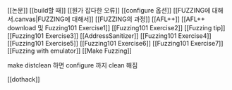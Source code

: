 [[논문]]
[[build할 때]]
[[뭔가 잡다한 오류]]
[[configure 옵션]]
[[FUZZING에 대해서.canvas|FUZZING에 대해서]]
[[FUZZING의 과정]]
[[AFL++]]
[[AFL++ download 및 Fuzzing101 Exercise1]]
[[Fuzzing101 Exercise2]]
[[Fuzzing tip]]
[[Fuzzing101 Exercise3]]
[[AddressSanitizer]]
[[Fuzzing101 Exercise4]]
[[Fuzzing101 Exercise5]]
[[Fuzzing101 Exercise6]]
[[Fuzzing101 Exercise7]]
[[Fuzzing with emulator]]
[[Make Fuzzing]]

make distclean 하면 configure 까지 clean 해짐

[[dothack]]

